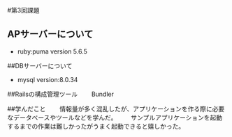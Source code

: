 #第3回課題

## APサーバーについて
   - ruby:puma version 5.6.5

##DBサーバーについて
   - mysql version:8.0.34

##Railsの構成管理ツール
　　Bundler

##学んだこと
　　情報量が多く混乱したが、アプリケーションを作る際に必要なデータベースやツールなどを学んだ。
　　サンプルアプリケーションを起動するまでの作業は難しかったがうまく起動できると嬉しかった。
　　